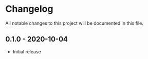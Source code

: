 # Changelog

All notable changes to this project will be documented in this file.

## 0.1.0 - 2020-10-04

- Initial release
